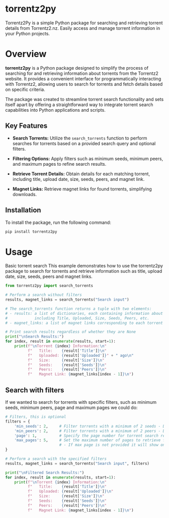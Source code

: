 # torrentz2py

Torrentz2Py is a simple Python package for searching and retrieving torrent details from Torrentz2.nz. Easily access and manage torrent information in your Python projects.

# Overview

**torrentz2py** is a Python package designed to simplify the process of searching for and retrieving information about torrents from the Torrentz2 website. It provides a convenient interface for programmatically interacting with Torrentz2, allowing users to search for torrents and fetch details based on specific criteria.

The package was created to streamline torrent search functionality and sets itself apart by offering a straightforward way to integrate torrent search capabilities into Python applications and scripts.

## Key Features

- **Search Torrents:** Utilize the `search_torrents` function to perform searches for torrents based on a provided search query and optional filters.

- **Filtering Options:** Apply filters such as minimum seeds, minimum peers, and maximum pages to refine search results.

- **Retrieve Torrent Details:** Obtain details for each matching torrent, including title, upload date, size, seeds, peers, and magnet link.

- **Magnet Links:** Retrieve magnet links for found torrents, simplifying downloads.

## Installation

To install the package, run the following command:

```bash
pip install torrentz2py
```

# Usage
Basic torrent search
This example demonstrates how to use the torrentz2py package to search for torrents and retrieve information such as title, upload date, size, seeds, peers and magnet links.
```python
from torrentz2py import search_torrents

# Perform a search without filters
results, magnet_links = search_torrents("Search input")

# The search_torrents function returns a tuple with two elements:
# - results: a list of dictionaries, each containing information about a torrent,
#            including Title, Uploaded, Size, Seeds, Peers, etc.
# - magnet_links: a list of magnet links corresponding to each torrent in the results.

# Print search results regardless of whether they are None
print("\nSearch Results:")
for index, result in enumerate(results, start=1):
    print(f"\nTorrent {index} Information:\n"
          f"   Title:    {result['Title']}\n"
          f"   Uploaded: {result['Uploaded']}" + " ago\n"
          f"   Size:     {result['Size']}\n"
          f"   Seeds:    {result['Seeds']}\n"
          f"   Peers:    {result['Peers']}\n"
          f"   Magnet Link: {magnet_links[index - 1]}\n")
```

## Search with filters
If we wanted to search for torrents with specific filters, such as minimum seeds, minimum peers, page and maximum pages we could do:

```python
# Filters, this is optional
filters = {
    'min_seeds': 2,     # Filter torrents with a minimum of 2 seeds - Default is 0
    'min_peers': 2,     # Filter torrents with a minimum of 2 peers - Default is 0
    'page': 1,          # Specify the page number for torrent search results - Default is 1
    'max_pages': 5,     # Set the maximum number of pages to retrieve for torrent search results
                        # - If max page is not provided it will show only 1 page of torrents
}

# Perform a search with the specified filters
results, magnet_links = search_torrents("Search input", filters)

print("\nFiltered Search Results:")
for index, result in enumerate(results, start=1):
    print(f"\nTorrent {index} Information:\n"
          f"   Title:    {result['Title']}\n"
          f"   Uploaded: {result['Uploaded']}\n"
          f"   Size:     {result['Size']}\n"
          f"   Seeds:    {result['Seeds']}\n"
          f"   Peers:    {result['Peers']}\n"
          f"   Magnet Link: {magnet_links[index - 1]}\n")

```


